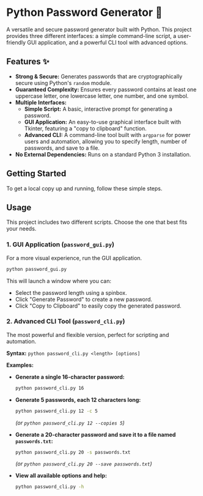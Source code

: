 # Python Password Generator 🔐

A versatile and secure password generator built with Python. This project provides three different interfaces: a simple command-line script, a user-friendly GUI application, and a powerful CLI tool with advanced options.

## Features ✨

* **Strong & Secure:** Generates passwords that are cryptographically secure using Python's `random` module.
* **Guaranteed Complexity:** Ensures every password contains at least one uppercase letter, one lowercase letter, one number, and one symbol.
* **Multiple Interfaces:**
    * **Simple Script:** A basic, interactive prompt for generating a password.
    * **GUI Application:** An easy-to-use graphical interface built with Tkinter, featuring a "copy to clipboard" function.
    * **Advanced CLI:** A command-line tool built with `argparse` for power users and automation, allowing you to specify length, number of passwords, and save to a file.
* **No External Dependencies:** Runs on a standard Python 3 installation.

## Getting Started

To get a local copy up and running, follow these simple steps.


## Usage

This project includes two different scripts. Choose the one that best fits your needs.

### 1. GUI Application (`password_gui.py`)

For a more visual experience, run the GUI application.

```sh
python password_gui.py
```
This will launch a window where you can:
* Select the password length using a spinbox.
* Click "Generate Password" to create a new password.
* Click "Copy to Clipboard" to easily copy the generated password.

 ### 2. Advanced CLI Tool (`password_cli.py`)

The most powerful and flexible version, perfect for scripting and automation.

**Syntax:**
`python password_cli.py <length> [options]`

**Examples:**

* **Generate a single 16-character password:**
    ```sh
    python password_cli.py 16
    ```

* **Generate 5 passwords, each 12 characters long:**
    ```sh
    python password_cli.py 12 -c 5
    ```
    *(or `python password_cli.py 12 --copies 5`)*

* **Generate a 20-character password and save it to a file named `passwords.txt`:**
    ```sh
    python password_cli.py 20 -s passwords.txt
    ```
    *(or `python password_cli.py 20 --save passwords.txt`)*

* **View all available options and help:**
    ```sh
    python password_cli.py -h
    ```



